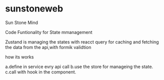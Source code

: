 # sunstoneweb
Sun Stone Mind


Code Funtionality for State mmanagement 


Zustand is managing the states with reacct query for caching and fetching the data from the api,with formik validtion 

how its works

a.define in service evry api call
b.use the store for manageing the state.
c.call with hook in the component.